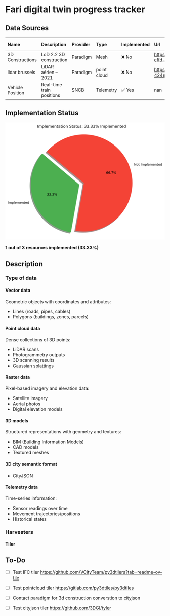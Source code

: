 # Fari digital twin progress tracker

## Data Sources



| Name             | Description               | Provider   | Type        | Implemented   | Url                                                                                     | Format           | Update frequency   | Harvester                            | Priority   |
|:-----------------|:--------------------------|:-----------|:------------|:--------------|:----------------------------------------------------------------------------------------|:-----------------|:-------------------|:-------------------------------------|:-----------|
| 3D Constructions | LoD 2.2 3D construction   | Paradigm   | Mesh        | ❌ No          | https://datastore.brussels/web/data/dataset/e9ec2aa4-cffd-11ee-bccc-00090ffe0001#access | SHP/DWG/GPKG/SKP | 1 month            | nan                                  | High       |
| lidar brussels   | LiDAR aérien – 2021       | Paradigm   | point cloud | ❌ No          | https://datastore.brussels/web/data/dataset/ff1124e1-424e-11ee-b156-00090ffe0001#access | las              | unknown            | nan                                  | low        |
| Vehicle Position | Real-time train positions | SNCB       | Telemetry   | ✅ Yes         | nan                                                                                     | GeoJSON          | 30 seconds         | SNCBVehiclePositionGeometryHarvester | nan        |

## Implementation Status

![Implementation Status](assets/implementation_chart.svg)

**1 out of 3 resources implemented (33.33%)**

## Description

### Type of data 

#### Vector data
Geometric objects with coordinates and attributes:
- Lines (roads, pipes, cables)
- Polygons (buildings, zones, parcels)

#### Point cloud data
Dense collections of 3D points:
- LiDAR scans
- Photogrammetry outputs
- 3D scanning results
- Gaussian splattings

#### Raster data
Pixel-based imagery and elevation data:
- Satellite imagery
- Aerial photos
- Digital elevation models

#### 3D models
Structured representations with geometry and textures:
- BIM (Building Information Models)
- CAD models
- Textured meshes

#### 3D city semantic format
- CityJSON

#### Telemetry data
Time-series information:
- Sensor readings over time
- Movement trajectories/positions
- Historical states


### Harvesters
#### Tiler



## To-Do

- [ ] Test IFC tiler https://github.com/VCityTeam/py3dtilers?tab=readme-ov-file
- [ ] Test pointcloud tiler https://gitlab.com/py3dtiles/py3dtiles
- [ ] Contact paradigm for 3d construction converstion to cityjson
- [ ] Test cityjson tiler https://github.com/3DGI/tyler





